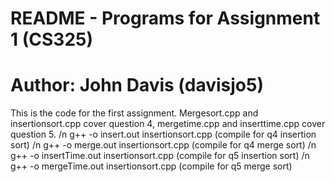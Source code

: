 # README - Programs for Assignment 1 (CS325)
# Author: John Davis (davisjo5)
This is the code for the first assignment. Mergesort.cpp and insertionsort.cpp cover question 4, mergetime.cpp and inserttime.cpp cover question 5.
/n g++ -o insert.out insertionsort.cpp (compile for q4 insertion sort)
/n g++ -o merge.out insertionsort.cpp (compile for q4 merge sort)
/n g++ -o insertTime.out insertionsort.cpp (compile for q5 insertion sort)
/n g++ -o mergeTime.out insertionsort.cpp (compile for q5 merge sort)
